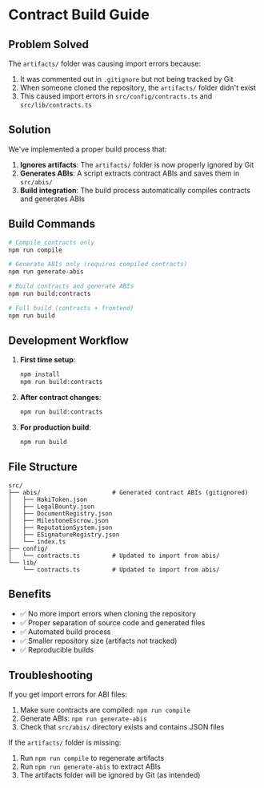 # Contract Build Guide

## Problem Solved

The `artifacts/` folder was causing import errors because:
1. It was commented out in `.gitignore` but not being tracked by Git
2. When someone cloned the repository, the `artifacts/` folder didn't exist
3. This caused import errors in `src/config/contracts.ts` and `src/lib/contracts.ts`

## Solution

We've implemented a proper build process that:

1. **Ignores artifacts**: The `artifacts/` folder is now properly ignored by Git
2. **Generates ABIs**: A script extracts contract ABIs and saves them in `src/abis/`
3. **Build integration**: The build process automatically compiles contracts and generates ABIs

## Build Commands

```bash
# Compile contracts only
npm run compile

# Generate ABIs only (requires compiled contracts)
npm run generate-abis

# Build contracts and generate ABIs
npm run build:contracts

# Full build (contracts + frontend)
npm run build
```

## Development Workflow

1. **First time setup**:
   ```bash
   npm install
   npm run build:contracts
   ```

2. **After contract changes**:
   ```bash
   npm run build:contracts
   ```

3. **For production build**:
   ```bash
   npm run build
   ```

## File Structure

```
src/
├── abis/                    # Generated contract ABIs (gitignored)
│   ├── HakiToken.json
│   ├── LegalBounty.json
│   ├── DocumentRegistry.json
│   ├── MilestoneEscrow.json
│   ├── ReputationSystem.json
│   ├── ESignatureRegistry.json
│   └── index.ts
├── config/
│   └── contracts.ts         # Updated to import from abis/
└── lib/
    └── contracts.ts         # Updated to import from abis/
```

## Benefits

- ✅ No more import errors when cloning the repository
- ✅ Proper separation of source code and generated files
- ✅ Automated build process
- ✅ Smaller repository size (artifacts not tracked)
- ✅ Reproducible builds

## Troubleshooting

If you get import errors for ABI files:

1. Make sure contracts are compiled: `npm run compile`
2. Generate ABIs: `npm run generate-abis`
3. Check that `src/abis/` directory exists and contains JSON files

If the `artifacts/` folder is missing:

1. Run `npm run compile` to regenerate artifacts
2. Run `npm run generate-abis` to extract ABIs
3. The artifacts folder will be ignored by Git (as intended) 